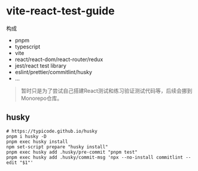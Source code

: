 # vite-react-test-guide

构成
- pnpm
- typescript
- vite
- react/react-dom/react-router/redux
- jest/react test library
- eslint/prettier/commitlint/husky
- ...

> 暂时只是为了尝试自己搭建React测试和练习验证测试代码等，后续会挪到Monorepo仓库。


## husky

```pnpm
# https://typicode.github.io/husky
pnpm i husky -D 
pnpm exec husky install 
npm set-script prepare "husky install"
pnpm exec husky add .husky/pre-commit "pnpm test"
pnpm exec husky add .husky/commit-msg 'npx --no-install commitlint --edit "$1"'
```
